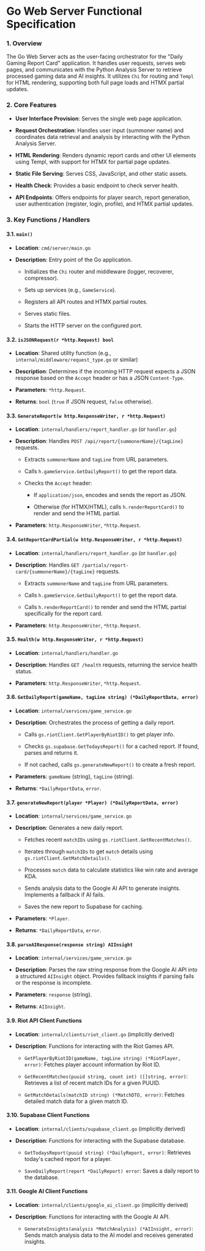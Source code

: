 # Go Web Server Functional Specification

### 1. Overview

The Go Web Server acts as the user-facing orchestrator for the "Daily Gaming Report Card" application. It handles user requests, serves web pages, and communicates with the Python Analysis Server to retrieve processed gaming data and AI insights. It utilizes `Chi` for routing and `Templ` for HTML rendering, supporting both full page loads and HTMX partial updates.

### 2. Core Features

- **User Interface Provision**: Serves the single web page application.
    
- **Request Orchestration**: Handles user input (summoner name) and coordinates data retrieval and analysis by interacting with the Python Analysis Server.
    
- **HTML Rendering**: Renders dynamic report cards and other UI elements using Templ, with support for HTMX for partial page updates.
    
- **Static File Serving**: Serves CSS, JavaScript, and other static assets.
    
- **Health Check**: Provides a basic endpoint to check server health.
    
- **API Endpoints**: Offers endpoints for player search, report generation, user authentication (register, login, profile), and HTMX partial updates.
    

### 3. Key Functions / Handlers

#### 3.1. `main()`

- **Location**: `cmd/server/main.go`
    
- **Description**: Entry point of the Go application.
    
    - Initializes the `Chi` router and middleware (logger, recoverer, compressor).
        
    - Sets up services (e.g., `GameService`).
        
    - Registers all API routes and HTMX partial routes.
        
    - Serves static files.
        
    - Starts the HTTP server on the configured port.
        

#### 3.2. `isJSONRequest(r *http.Request) bool`

- **Location**: Shared utility function (e.g., `internal/middleware/request_type.go` or similar)
    
- **Description**: Determines if the incoming HTTP request expects a JSON response based on the `Accept` header or has a JSON `Content-Type`.
    
- **Parameters**: `*http.Request`.
    
- **Returns**: `bool` (`true` if JSON request, `false` otherwise).
    

#### 3.3. `GenerateReport(w http.ResponseWriter, r *http.Request)`

- **Location**: `internal/handlers/report_handler.go` (or `handler.go`)
    
- **Description**: Handles `POST /api/report/{summonerName}/{tagLine}` requests.
    
    - Extracts `summonerName` and `tagLine` from URL parameters.
        
    - Calls `h.gameService.GetDailyReport()` to get the report data.
        
    - Checks the `Accept` header:
        
        - If `application/json`, encodes and sends the report as JSON.
            
        - Otherwise (for HTMX/HTML), calls `h.renderReportCard()` to render and send the HTML partial.
            
- **Parameters**: `http.ResponseWriter`, `*http.Request`.
    

#### 3.4. `GetReportCardPartial(w http.ResponseWriter, r *http.Request)`

- **Location**: `internal/handlers/report_handler.go` (or `handler.go`)
    
- **Description**: Handles `GET /partials/report-card/{summonerName}/{tagLine}` requests.
    
    - Extracts `summonerName` and `tagLine` from URL parameters.
        
    - Calls `h.gameService.GetDailyReport()` to get the report data.
        
    - Calls `h.renderReportCard()` to render and send the HTML partial specifically for the report card.
        
- **Parameters**: `http.ResponseWriter`, `*http.Request`.
    

#### 3.5. `Health(w http.ResponseWriter, r *http.Request)`

- **Location**: `internal/handlers/handler.go`
    
- **Description**: Handles `GET /health` requests, returning the service health status.
    
- **Parameters**: `http.ResponseWriter`, `*http.Request`.
    

#### 3.6. `GetDailyReport(gameName, tagLine string) (*DailyReportData, error)`

- **Location**: `internal/services/game_service.go`
    
- **Description**: Orchestrates the process of getting a daily report.
    
    - Calls `gs.riotClient.GetPlayerByRiotID()` to get player info.
        
    - Checks `gs.supabase.GetTodaysReport()` for a cached report. If found, parses and returns it.
        
    - If not cached, calls `gs.generateNewReport()` to create a fresh report.
        
- **Parameters**: `gameName` (string), `tagLine` (string).
    
- **Returns**: `*DailyReportData`, `error`.
    

#### 3.7. `generateNewReport(player *Player) (*DailyReportData, error)`

- **Location**: `internal/services/game_service.go`
    
- **Description**: Generates a new daily report.
    
    - Fetches recent `matchIDs` using `gs.riotClient.GetRecentMatches()`.
        
    - Iterates through `matchIDs` to get `match` details using `gs.riotClient.GetMatchDetails()`.
        
    - Processes `match` data to calculate statistics like win rate and average KDA.
        
    - Sends analysis data to the Google AI API to generate insights. Implements a fallback if AI fails.
        
    - Saves the new report to Supabase for caching.
        
- **Parameters**: `*Player`.
    
- **Returns**: `*DailyReportData`, `error`.
    

#### 3.8. `parseAIResponse(response string) AIInsight`

- **Location**: `internal/services/game_service.go`
    
- **Description**: Parses the raw string response from the Google AI API into a structured `AIInsight` object. Provides fallback insights if parsing fails or the response is incomplete.
    
- **Parameters**: `response` (string).
    
- **Returns**: `AIInsight`.
    

#### 3.9. Riot API Client Functions

- **Location**: `internal/clients/riot_client.go` (implicitly derived)
    
- **Description**: Functions for interacting with the Riot Games API.
    
    - `GetPlayerByRiotID(gameName, tagLine string) (*RiotPlayer, error)`: Fetches player account information by Riot ID.
        
    - `GetRecentMatches(puuid string, count int) ([]string, error)`: Retrieves a list of recent match IDs for a given PUUID.
        
    - `GetMatchDetails(matchID string) (*MatchDTO, error)`: Fetches detailed match data for a given match ID.
        

#### 3.10. Supabase Client Functions

- **Location**: `internal/clients/supabase_client.go` (implicitly derived)
    
- **Description**: Functions for interacting with the Supabase database.
    
    - `GetTodaysReport(puuid string) (*DailyReport, error)`: Retrieves today's cached report for a player.
        
    - `SaveDailyReport(report *DailyReport) error`: Saves a daily report to the database.
        

#### 3.11. Google AI Client Functions

- **Location**: `internal/clients/google_ai_client.go` (implicitly derived)
    
- **Description**: Functions for interacting with the Google AI API.
    
    - `GenerateInsights(analysis *MatchAnalysis) (*AIInsight, error)`: Sends match analysis data to the AI model and receives generated insights.